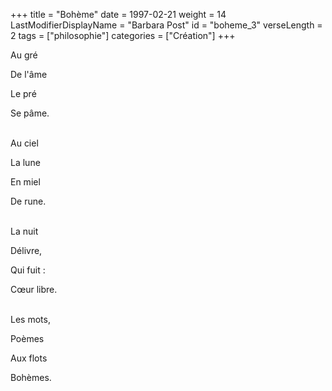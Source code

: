 +++
title = "Bohème"
date = 1997-02-21
weight = 14
LastModifierDisplayName = "Barbara Post"
id = "boheme_3"
verseLength = 2
tags = ["philosophie"]
categories = ["Création"]
+++

Au gré

De l'âme

Le pré

Se pâme.

 \
Au ciel

La lune

En miel

De rune.

 \
La nuit

Délivre,

Qui fuit :

Cœur libre.

 \
Les mots,

Poèmes

Aux flots

Bohèmes.
